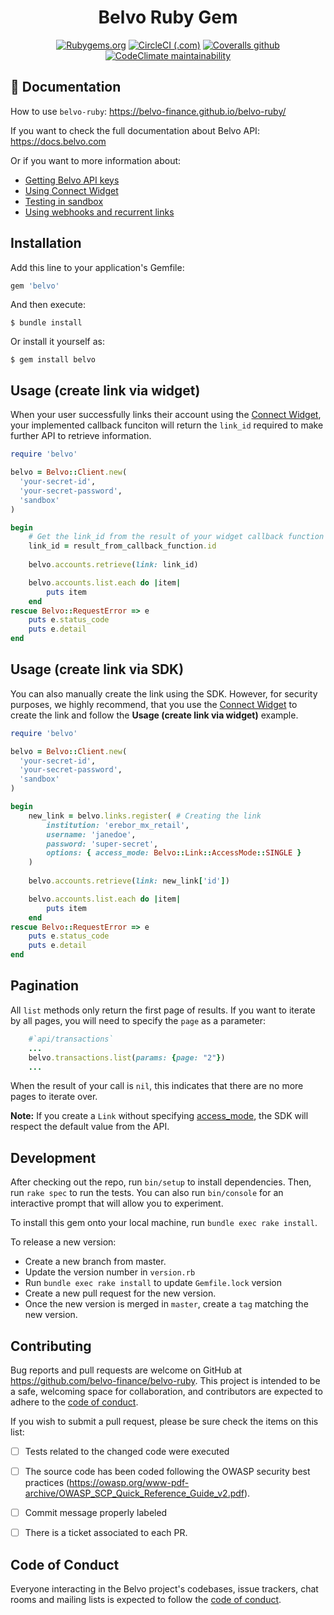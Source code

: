 <h1 align="center">Belvo Ruby Gem</h1>
<p align="center">
    <a href="https://rubygems.org/gems/belvo"><img alt="Rubygems.org" src="https://img.shields.io/gem/v/belvo?style=for-the-badge"></a>
    <a href="https://app.circleci.com/pipelines/github/belvo-finance/belvo-ruby"><img alt="CircleCI (.com)" src="https://img.shields.io/travis/com/belvo-finance/belvo-ruby/master?style=for-the-badge"></a>
    <a href="https://coveralls.io/github/belvo-finance/belvo-ruby"><img alt="Coveralls github" src="https://img.shields.io/coveralls/github/belvo-finance/belvo-ruby?style=for-the-badge"></a>
    <a href="https://codeclimate.com/github/belvo-finance/belvo-ruby"><img alt="CodeClimate maintainability" src="https://img.shields.io/codeclimate/maintainability/belvo-finance/belvo-ruby?style=for-the-badge"></a>
</p>

## 📕 Documentation
How to use `belvo-ruby`: https://belvo-finance.github.io/belvo-ruby/

If you want to check the full documentation about Belvo API: https://docs.belvo.com

Or if you want to more information about:
* [Getting Belvo API keys](https://developers.belvo.com/docs/get-your-belvo-api-keys)
* [Using Connect Widget](https://developers.belvo.com/docs/connect-widget)
* [Testing in sandbox](https://developers.belvo.com/docs/test-in-sandbox)
* [Using webhooks and recurrent links](https://developers.belvo.com/docs/webhooks)

## Installation

Add this line to your application's Gemfile:

```ruby
gem 'belvo'
```

And then execute:

    $ bundle install

Or install it yourself as:

    $ gem install belvo

## Usage (create link via widget)

When your user successfully links their account using the [Connect Widget](https://developers.belvo.com/docs/connect-widget), your implemented callback funciton will return the `link_id` required to make further API to retrieve information.


```ruby
require 'belvo'

belvo = Belvo::Client.new(
  'your-secret-id',
  'your-secret-password',
  'sandbox'
)

begin
    # Get the link_id from the result of your widget callback function
    link_id = result_from_callback_function.id 
    
    belvo.accounts.retrieve(link: link_id)

    belvo.accounts.list.each do |item|
        puts item
    end
rescue Belvo::RequestError => e
    puts e.status_code
    puts e.detail
end
```

## Usage (create link via SDK)

You can also manually create the link using the SDK. However, for security purposes, we highly recommend, that you use the [Connect Widget](https://developers.belvo.com/docs/connect-widget) to create the link and follow the **Usage (create link via widget)** example.

```ruby
require 'belvo'

belvo = Belvo::Client.new(
  'your-secret-id',
  'your-secret-password',
  'sandbox'
)

begin
    new_link = belvo.links.register( # Creating the link
        institution: 'erebor_mx_retail', 
        username: 'janedoe', 
        password: 'super-secret',
        options: { access_mode: Belvo::Link::AccessMode::SINGLE }
    )
    
    belvo.accounts.retrieve(link: new_link['id'])

    belvo.accounts.list.each do |item|
        puts item
    end
rescue Belvo::RequestError => e
    puts e.status_code
    puts e.detail
end
```

## Pagination

All `list` methods only return the first page of results. If you want to iterate by all pages, you will need to specify the `page` as a parameter:

```ruby
    #`api/transactions`
    ...
    belvo.transactions.list(params: {page: "2"})
    ...
```
When the result of your call is `nil`, this indicates that there are no more pages to iterate over. 

**Note:** If you create a `Link` without specifying [access_mode](https://docs.belvo.com/#operation/RegisterLink), the SDK will respect the default value from the API.

## Development

After checking out the repo, run `bin/setup` to install dependencies. Then, run `rake spec` to run the tests. You can also run `bin/console` for an interactive prompt that will allow you to experiment.

To install this gem onto your local machine, run `bundle exec rake install`. 

To release a new version:
- Create a new branch from master.
- Update the version number in `version.rb`
- Run `bundle exec rake install` to update `Gemfile.lock` version
- Create a new pull request for the new version.
- Once the new version is merged in `master`, create a `tag` matching the new version.

## Contributing

Bug reports and pull requests are welcome on GitHub at https://github.com/belvo-finance/belvo-ruby. This project is intended to be a safe, welcoming space for collaboration, and contributors are expected to adhere to the [code of conduct](https://github.com/belvo-finance/belvo-ruby/blob/master/CODE_OF_CONDUCT.md).

If you wish to submit a pull request, please be sure check the items on this list:
- [ ] Tests related to the changed code were executed
- [ ] The source code has been coded following the OWASP security best practices (https://owasp.org/www-pdf-archive/OWASP_SCP_Quick_Reference_Guide_v2.pdf).
- [ ] Commit message properly labeled
- [ ] There is a ticket associated to each PR. 


## Code of Conduct

Everyone interacting in the Belvo project's codebases, issue trackers, chat rooms and mailing lists is expected to follow the [code of conduct](https://github.com/belvo-finance/belvo-ruby/blob/master/CODE_OF_CONDUCT.md).
